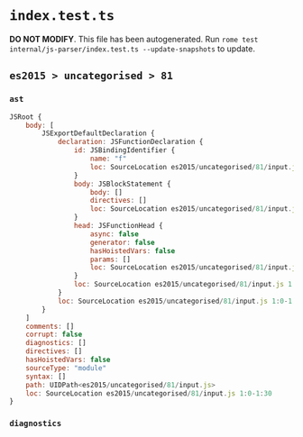 # `index.test.ts`

**DO NOT MODIFY**. This file has been autogenerated. Run `rome test internal/js-parser/index.test.ts --update-snapshots` to update.

## `es2015 > uncategorised > 81`

### `ast`

```javascript
JSRoot {
	body: [
		JSExportDefaultDeclaration {
			declaration: JSFunctionDeclaration {
				id: JSBindingIdentifier {
					name: "f"
					loc: SourceLocation es2015/uncategorised/81/input.js 1:24-1:25 (f)
				}
				body: JSBlockStatement {
					body: []
					directives: []
					loc: SourceLocation es2015/uncategorised/81/input.js 1:28-1:30
				}
				head: JSFunctionHead {
					async: false
					generator: false
					hasHoistedVars: false
					params: []
					loc: SourceLocation es2015/uncategorised/81/input.js 1:25-1:27
				}
				loc: SourceLocation es2015/uncategorised/81/input.js 1:15-1:30
			}
			loc: SourceLocation es2015/uncategorised/81/input.js 1:0-1:30
		}
	]
	comments: []
	corrupt: false
	diagnostics: []
	directives: []
	hasHoistedVars: false
	sourceType: "module"
	syntax: []
	path: UIDPath<es2015/uncategorised/81/input.js>
	loc: SourceLocation es2015/uncategorised/81/input.js 1:0-1:30
}
```

### `diagnostics`

```

```
